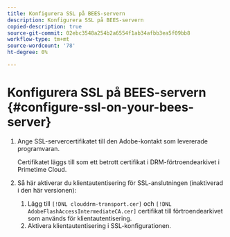 ```yaml
---
title: Konfigurera SSL på BEES-servern
description: Konfigurera SSL på BEES-servern
copied-description: true
source-git-commit: 02ebc3548a254b2a6554f1ab34afbb3ea5f09bb8
workflow-type: tm+mt
source-wordcount: '78'
ht-degree: 0%

---
```


# Konfigurera SSL på BEES-servern {#configure-ssl-on-your-bees-server}

1. Ange SSL-servercertifikatet till den Adobe-kontakt som levererade programvaran.

   Certifikatet läggs till som ett betrott certifikat i DRM-förtroendearkivet i Primetime Cloud.
1. Så här aktiverar du klientautentisering för SSL-anslutningen (inaktiverad i den här versionen):
   1. Lägg till `[!DNL clouddrm-transport.cer]` och `[!DNL AdobeFlashAccessIntermediateCA.cer]` certifikat till förtroendearkivet som används för klientautentisering.
   1. Aktivera klientautentisering i SSL-konfigurationen.
